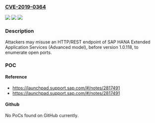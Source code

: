 ### [CVE-2019-0364](https://cve.mitre.org/cgi-bin/cvename.cgi?name=CVE-2019-0364)
![](https://img.shields.io/static/v1?label=Product&message=SAP%20HANA%20Extended%20Application%20Services&color=blue)
![](https://img.shields.io/static/v1?label=Version&message=%3C1.0.118%20&color=brighgreen)
![](https://img.shields.io/static/v1?label=Vulnerability&message=Other&color=brighgreen)

### Description

Attackers may misuse an HTTP/REST endpoint of SAP HANA Extended Application Services (Advanced model), before version 1.0.118, to enumerate open ports.

### POC

#### Reference
- https://launchpad.support.sap.com/#/notes/2817491
- https://launchpad.support.sap.com/#/notes/2817491

#### Github
No PoCs found on GitHub currently.

